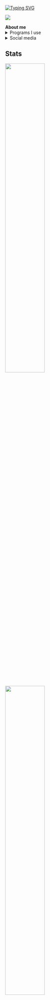 [![Typing SVG](https://readme-typing-svg.herokuapp.com?vCenter=true&lines=Hello%2C+I'm+uwuv3+%F0%9F%91%8B;010010000110010101101100011011000110111100101100001000000100100100100111011011010010000001110101011101110111010101110110001100110010000011110000100111111001000110001011;f5zSfFYpW772ko5VNOT0kvVyI6DoxqrErRpzecldDZs%3D)](https://git.io/typing-svg)

<p align="left"> <img src="https://komarev.com/ghpvc/?username=uwuv3&label=Profile%20views&color=0e75b6&style=flat" /> </p>
<a><strong>About me</strong></a>

<details><summary>Programs I use</summary>
<p>
  
- <img src="https://upload.wikimedia.org/wikipedia/commons/9/9a/Visual_Studio_Code_1.35_icon.svg" alt="." width="16" height="16"/> [Visual Studio Code](https://code.visualstudio.com/)
- <img src="https://upload.wikimedia.org/wikipedia/commons/e/e0/Git-logo.svg" alt="." width="16" height="16"/> [Git](https://git-scm.com/)
- <img src="https://upload.wikimedia.org/wikipedia/commons/d/d9/Node.js_logo.svg" alt="." width="16" height="16"/> [NodeJS](https://nodejs.org/)
- <img src="https://upload.wikimedia.org/wikipedia/commons/6/69/Notepad%2B%2B_Logo.svg" alt="." width="16" height="16"/> [Notepad++](https://notepad-plus-plus.org/)
- <img src="https://upload.wikimedia.org/wikipedia/commons/e/eb/Atom_icon.svg" alt="." width="16" height="16"/> [Atom](https://atom.io/)
</p>
</details>

<details><summary>Social media</summary>

- <a href="https://discord.com/users/984439714851479593"  target="_blank"><img src="https://upload.wikimedia.org/wikipedia/tr/b/bd/Discord_logo_%282021%29.png" alt="." width="%50" height="25"/></a>
- <a href="https://github.com/uwuv3"  target="_blank"><img src="https://upload.wikimedia.org/wikipedia/commons/9/95/Font_Awesome_5_brands_github.svg" alt="." width="%50" height="25"/></img></a>
- <a href="https://open.spotify.com/user/jirvuq7pbpaxly29r0y7qffwr"  target="_blank"><img src="https://upload.wikimedia.org/wikipedia/commons/2/26/Spotify_logo_with_text.svg" alt="." width="%50" height="25"/></img></a>
- <a href="https://www.reddit.com/user/uwu_v3"  target="_blank"><img src="https://upload.wikimedia.org/wikipedia/commons/b/b4/Reddit_logo.svg" alt="." width="%50" height="25"/></img></a>
</details>

<h2><strong>Stats</strong></h2>

<img  width="50%" src="https://github-readme-stats.vercel.app/api?username=uwuv3&show_icons=true&count_private=true&theme=react&hide_border=true&bg_color=0D1117"></img>

<img  width="50%" src="https://github-readme-stats.vercel.app/api/top-langs/?username=uwuv3&theme=react&hide_border=true&bg_color=0D1117"></img>
<img width="50%" src="https://activity-graph.herokuapp.com/graph?username=uwuv3&bg_color=0D1117&color=5BCDEC&line=5BCDEC&point=FFFFFF&hide_border=true"></div>
